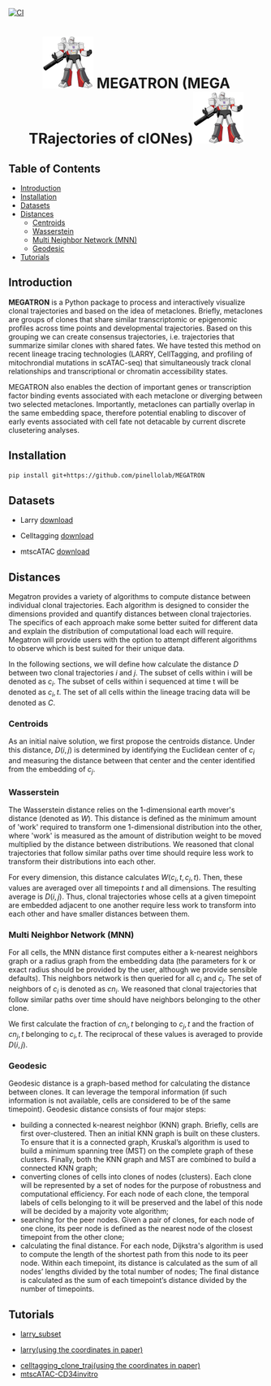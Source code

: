 [![CI](https://github.com/pinellolab/megatron/actions/workflows/CI.yml/badge.svg)](https://github.com/pinellolab/MEGATRON/actions/workflows/CI.yml)

<h1 align="center"><img src="./docs/source/_static/img/logo_200x204.png?raw=true" width="100px"> MEGATRON (MEGA TRajectories of clONes)<img src="./docs/source/_static/img/logo_200x204.png?raw=true" width="100px"></h1>

## Table of Contents
- [Introduction](#introduction)
- [Installation](#installation)
- [Datasets](#datasets)
- [Distances](#distances)
  * [Centroids](#centroids)
  * [Wasserstein](#wasserstein)
  * [Multi Neighbor Network (MNN)](#multi-neighbor-network-mnn)
  * [Geodesic](#geodesic)
- [Tutorials](#tutorials)

## Introduction

**MEGATRON** is a Python package to process and interactively visualize clonal trajectories and based on the idea of metaclones. Briefly, metaclones are groups of clones that share similar transcriptomic or epigenomic profiles across time points and developmental trajectories. Based on this grouping we can create consensus trajectories, i.e. trajectories that summarize similar clones with shared fates. We have tested this method on recent lineage tracing technologies (LARRY, CellTagging, and profiling of mitochrondial mutations in scATAC-seq) that simultaneously track clonal relationships and transcriptional or chromatin accessibility states. 

MEGATRON also enables the dection of important genes or transcription factor binding events associated with each metaclone or diverging between two selected metaclones. Importantly, metaclones can partially overlap in the same embedding space, therefore potential enabling to discover of early events associated with cell fate not detacable by current discrete clusetering analyses.




## Installation

```bash
pip install git+https://github.com/pinellolab/MEGATRON
```


## Datasets

* Larry [download](https://mega.nz/folder/gVhFkYaA#FH3S3VoxxeIoTW6aR-sWcA)

* Celltagging [download](https://mega.nz/folder/EJ4FXIYC#8Kx_qiPl4DTBko3AJBjufQ)

* mtscATAC [download](https://osf.io/bupge/)

## Distances
Megatron provides a variety of algorithms to compute distance between individual clonal trajectories. Each algorithm is designed to consider the dimensions provided and quantify distances between clonal trajectories. The specifics of each approach make some better suited for different data and explain the distribution of computational load each will require. Megatron will provide users with the option to attempt different algorithms to observe which is best suited for their unique data.

In the following sections, we will define how  calculate the distance $D$ between two clonal trajectories $i$ and $j$. The subset of cells within i will be denoted as $c_i$. The subset of cells within i sequenced at time t will be denoted as $c_i,t$. The set of all cells within the lineage tracing data will be denoted as $C$.

### Centroids
As an initial naive solution, we first propose the centroids distance. Under this distance, $D(i,j)$ is determined by identifying the Euclidean center of $c_i$ and measuring the distance between that center and the center identified from the embedding of $c_j$. 

### Wasserstein
The Wasserstein distance relies on the 1-dimensional earth mover's distance (denoted as $W$). This distance is defined as the minimum amount of 'work' required to transform one 1-dimensional distribution into the other, where 'work' is measured as the amount of distribution weight to be moved multiplied by the distance between distributions. We reasoned that clonal trajectories that follow similar paths over time should require less work to transform their distributions into each other.

For every dimension, this distance calculates $W(c_i,t, c_j,t)$. Then, these values are averaged over all timepoints $t$ and all dimensions. The resulting average is $D(i,j)$. Thus, clonal trajectories whose cells at a given timepoint are embedded adjacent to one another require less work to transform into each other and have smaller distances between them.

### Multi Neighbor Network (MNN)
For all cells, the MNN distance first computes either a k-nearest neighbors graph or a radius graph from the embedding data (the parameters for k or exact radius should be provided by the user, although we provide sensible defaults). This neighbors network is then queried for all $c_i$ and $c_j$. The set of neighbors of $c_i$ is denoted as $cn_i$. We reasoned that clonal trajectories that follow similar paths over time should have neighbors belonging to the other clone.

We first calculate the fraction of $cn_i,t$ belonging to $c_j,t$ and the fraction of $cn_j,t$ belonging to $c_i,t$. The reciprocal of these values is averaged to provide $D(i,j)$.

### Geodesic
Geodesic distance is a graph-based method for calculating the distance between clones. It can leverage the temporal information (if such information is not available, cells are considered to be of the same timepoint). Geodesic distance consists of four major steps: 
- building a connected k-nearest neighbor (KNN) graph. Briefly, cells are first over-clustered. Then an initial KNN graph is built on these clusters. To ensure that it is a connected graph, Kruskal’s algorithm is used to build a minimum spanning tree (MST) on the complete graph of these clusters. Finally, both the KNN graph and MST are combined to build a connected KNN graph;
- converting clones of cells into clones of nodes (clusters). Each clone will be represented by a set of nodes for the purpose of robustness and computational efficiency. For each node of each clone, the temporal labels of cells belonging to it will be preserved and the label of this node will be decided by a majority vote algorithm;
- searching for the peer nodes. Given a pair of clones, for each node of one clone, its peer node is defined as the nearest node of the closest timepoint from the other clone;
- calculating the final distance. For each node, Dijkstra's algorithm is used to compute the length of the shortest path from this node to its peer node. Within each timepoint, its distance is calculated as the sum of all nodes’ lengths divided by the total number of nodes; The final distance is calculated as the sum of each timepoint’s distance divided by the number of timepoints.

## Tutorials

* [larry_subset](https://github.com/pinellolab/MEGATRON/tree/master/docs/source/_static/notebooks/larry_subset.ipynb)
<!--* [larry_subset_3dplot](https://github.com/pinellolab/MEGATRON/tree/master/docs/source/_static/notebooks/larry_subset_3dplot.ipynb)-->
<!--* [larry](https://github.com/pinellolab/MEGATRON/tree/master/docs/source/_static/notebooks/larry.ipynb)-->
* [larry(using the coordinates in paper)](https://github.com/pinellolab/MEGATRON/tree/master/docs/source/_static/notebooks/larry_with_original_coordinates.ipynb)
<!--* [celltagging_clone_traj](https://github.com/pinellolab/MEGATRON/tree/master/docs/source/_static/notebooks/celltagging_clone_traj.ipynb)-->
* [celltagging_clone_traj(using the coordinates in paper)](https://github.com/pinellolab/MEGATRON/tree/master/docs/source/_static/notebooks/celltagging_with_original_coordinates.ipynb)
* [mtscATAC-CD34invitro](https://github.com/pinellolab/MEGATRON/tree/master/docs/source/_static/notebooks/mtscATAC-CD34invitro.ipynb)
